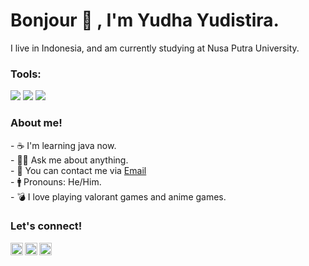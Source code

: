 # <summary><strong>Bonjour 👋 , I'm Yudha Yudistira.</strong></summary>
I live in Indonesia, and am currently studying at Nusa Putra University.

### <summary><strong>Tools:</strong></summary>
<p>
    <img src="https://img.shields.io/badge/Code-VScode%20Studio-blue" />
    <img src="https://img.shields.io/badge/OS-Windows-blue" />
    <img src="https://img.shields.io/badge/OS-Ubuntu-yellow" />
</p>

### <summary><strong>About me!</strong></summary>
<p>
    - ☕ I'm learning java now. </br>
    - 🙎‍♂️ Ask me about anything.</br>
    - 📨 You can contact me via <a href="mailto:yudha.yudistira_ti24@nusaputra.ac.id">Email</a>  </br>
    - 🚹 Pronouns: He/Him. </br>
    - 💣 I love playing valorant games and anime games. </br>
<p>
 
### <summary><strong>Let's connect!</strong></summary>
<a href="https://www.facebook.com/yuddxd/">
  <img align="left" alt="Goo's Twitter" width="20px" src="https://simpleicons.vercel.app/facebook/000" />
</a>
<a href="https://www.instagram.com/yudayudii_/">
  <img align="left" alt="Goo's Instagram" width="20px" src="https://simpleicons.vercel.app/instagram/000" />
</a>
<a href="https://www.youtube.com/@kyozixzero">
  <img align="left" alt="Goo's Blog" width="20px" src="https://simpleicons.vercel.app/youtube/000" />
</a>
